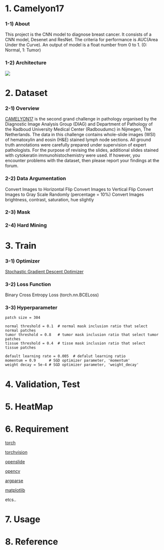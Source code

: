# 1. Camelyon17 #


### 1-1) About
This project is the CNN model to diagnose breast cancer. It consists of a CNN model,
Desenet and ResNet. The criteria for performance is AUC(Area Under the Curve). 
An output of model is a float number from 0 to 1. (0: Normal, 1: Tumor)


### 1-2) Architecture
![](https://i.imgur.com/7yH9SKm.jpg)




# 2. Dataset


### 2-1) Overview
[CAMELYON17](https://camelyon17.grand-challenge.org/) is the second grand challenge in pathology organised 
by the Diagnostic Image Analysis Group (DIAG) and Department of Pathology of the Radboud University Medical 
Center (Radboudumc) in Nijmegen, The Netherlands.
The data in this challenge contains whole-slide images (WSI) of hematoxylin and eosin (H&E) stained lymph node sections.
All ground truth annotations were carefully prepared under supervision of expert pathologists. For the purpose of revising the slides, 
additional slides stained with cytokeratin immunohistochemistry were used. If however, you encounter problems 
with the dataset, then please report your findings at the forum.


### 2-2) Data Argumentation

Convert Images to Horizontal Flip
Convert Images to Vertical Flip
Convert Images to Gray Scale Randomly (percentage = 10%)
Convert Images brightness, contrast, saturation, hue slightly 


### 2-3) Mask


### 2-4) Hard Mining



# 3. Train

### 3-1) Optimizer 
[Stochastic Gradient Descent Optimizer](https://en.wikipedia.org/wiki/Stochastic_gradient_descent)


### 3-2) Loss Function
Binary Cross Entropy Loss (torch.nn.BCELoss)


### 3-3) Hyperparameter

    patch size = 304

    normal threshold = 0.1  # normal mask inclusion ratio that select normal patches
    tumor threshold = 0.8   # tumor mask inclusion ratio that select tumor patches
    tissue threshold = 0.4  # tisse mask inclusion ratio that select tissue patches

    default learning rate = 0.005  # defalut learning ratio
    momentum = 0.9      # SGD optimizer parameter, 'momentum'
    weight decay = 5e-4 # SGD optimizer parameter, 'weight_decay'
    

# 4. Validation, Test



# 5. HeatMap


# 6. Requirement
[torch](http://pytorch.org/docs/master/nn.html)

[torchvision](http://pytorch.org/docs/master/torchvision/transforms.html?highlight=torchvision%20transform)

[openslide](http://openslide.org/api/python/)

[opencv](https://docs.opencv.org/3.0-beta/doc/py_tutorials/py_tutorials.html)

[argparse](http://pytorch.org/docs/0.3.0/notes/cuda.html?highlight=argparse)

[matplotlib](https://matplotlib.org/)

etcs..


# 7. Usage


# 8. Reference



